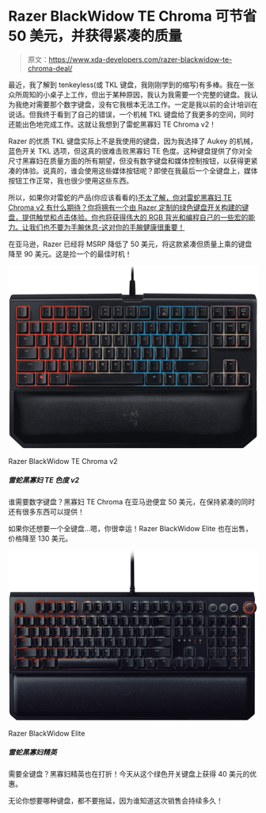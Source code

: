 # Razer BlackWidow TE Chroma 可节省 50 美元，并获得紧凑的质量

> 原文：<https://www.xda-developers.com/razer-blackwidow-te-chroma-deal/>

最近，我了解到 tenkeyless(或 TKL 键盘，我刚刚学到的缩写)有多棒。我在一张众所周知的小桌子上工作，但出于某种原因，我认为我需要一个完整的键盘。我认为我绝对需要那个数字键盘，没有它我根本无法工作。一定是我以前的会计培训在说话。但我终于看到了自己的错误，一个机械 TKL 键盘给了我更多的空间，同时还能出色地完成工作。这就让我想到了雷蛇黑寡妇 TE Chroma v2！

Razer 的优质 TKL 键盘实际上不是我使用的键盘，因为我选择了 Aukey 的机械，蓝色开关 TKL 选项，但这真的很难击败黑寡妇 TE 色度。这种键盘提供了你对全尺寸黑寡妇在质量方面的所有期望，但没有数字键盘和媒体控制按钮，以获得更紧凑的体验。说真的，谁会使用这些媒体按钮呢？即使在我最后一个全键盘上，媒体按钮工作正常，我也很少使用这些东西。

所以，如果你对雷蛇的产品(你应该看看的[)不太了解，你对雷蛇黑寡妇 TE Chroma v2 有什么期待？你将拥有一个由 Razer 定制的绿色键盘开关构建的键盘，提供触觉和点击体验。你也将获得伟大的 RGB 背光和编程自己的一些宏的能力。让我们也不要为手腕休息-这对你的手腕健康很重要！](https://www.xda-developers.com/razer-mask-project-hazel-rgb-lighting/)

在亚马逊，Razer 已经将 MSRP 降低了 50 美元，将这款紧凑但质量上乘的键盘降至 90 美元。这是捡一个的最佳时机！

 <picture>![](img/b39d427dc619592b364bb8596d93c8f4.png)</picture> 

Razer BlackWidow TE Chroma v2

##### 雷蛇黑寡妇 TE 色度 v2

谁需要数字键盘？黑寡妇 TE Chroma 在亚马逊便宜 50 美元，在保持紧凑的同时还有很多东西可以提供！

如果你还想要一个全键盘...嗯，你很幸运！Razer BlackWidow Elite 也在出售，价格降至 130 美元。

 <picture>![](img/be8da3c02a49c85549d9d45adad89d64.png)</picture> 

Razer BlackWidow Elite

##### 雷蛇黑寡妇精英

需要全键盘？黑寡妇精英也在打折！今天从这个绿色开关键盘上获得 40 美元的优惠。

无论你想要哪种键盘，都不要拖延，因为谁知道这次销售会持续多久！
